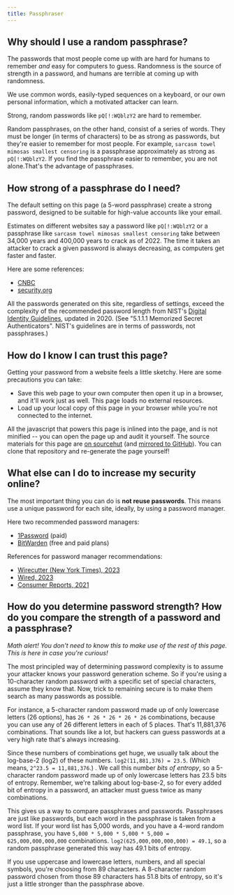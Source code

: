 ```yaml
---
title: Passphraser
---
```

## Why should I use a random passphrase?

The passwords that most people come up with are hard for humans to remember _and_ easy for computers to guess. Randomness is the source of strength in a password, and humans are terrible at coming up with randomness.

We use common words, easily-typed sequences on a keyboard, or our own personal information, which a motivated attacker can learn.

Strong, random passwords like `pQ[!:WQblzY2` are hard to remember.

Random passphrases, on the other hand, consist of a series of words. They must be longer (in terms of characters) to be as strong as passwords, but they're easier to remember for most people. For example, `sarcasm towel mimosas smallest censoring` is a passphrase approximately as strong as `pQ[!:WQblzY2`. If you find the passphrase easier to remember, you are not alone.That's the advantage of passphrases.

## How strong of a passphrase do I need?

The default setting on this page (a 5-word passphrase) create a strong
password, designed to be suitable for high-value accounts like your email.

Estimates on different websites say a password like `pQ[!:WQblzY2` or a
passphrase like `sarcasm towel mimosas smallest censoring` take between 34,000
years and 400,000 years to crack as of 2022. The time it takes an attacker to
crack a given password is always decreasing, as computers get faster and
faster.

Here are some references:

- [CNBC](https://www.cnbc.com/2022/03/20/study-if-your-passwords-are-less-than-8-characters-long-change-them.html)
- [security.org](https://www.security.org/how-secure-is-my-password/)

All the passwords generated on this site, regardless of settings, exceed the
complexity of the recommended password length from NIST's [Digital Identity
Guidelines](https://pages.nist.gov/800-63-3/sp800-63b.html), updated in 2020.
(See "5.1.1.1 Memorized Secret Authenticators". NIST's guidelines are in terms
of passwords, not passphrases.)

## How do I know I can trust this page?

Getting your password from a website feels a little sketchy. Here are some precautions you can take:

- Save this web page to your own computer then open it up in a browser, and it'll work just as well. This page loads no external resources.
- Load up your local copy of this page in your browser while you're not connected to the internet.

All the javascript that powers this page is inlined into the page, and is not minified -- you can open the page up and audit it yourself. The source materials for this page are [on sourcehut](https://git.sr.ht/~mkelly/passphraser) (and [mirrored to GitHub](https://github.com/mjkelly/passphraser>)). You can clone that repository and re-generate the page yourself!

## What else can I do to increase my security online?

The most important thing you can do is **not reuse passwords**. This means use
a unique password for each site, ideally, by using a password
manager.

Here two recommended password managers:
- [1Password](https://1password.com/) (paid)
- [BitWarden](https://bitwarden.com/) (free and paid plans)

References for password manager recommendations:
- [Wirecutter (New York Times), 2023](https://www.nytimes.com/wirecutter/reviews/best-password-managers/)
- [Wired, 2023](https://www.wired.com/story/best-password-managers/)
- [Consumer Reports, 2021](https://www.consumerreports.org/electronics-computers/password-managers/best-password-managers-review-digital-security-privacy-ease-of-use-a7337649384/)

## How do you determine password strength? How do you compare the strength of a password and a passphrase?

_Math alert! You don't need to know this to make use of the rest of this page.
This is here in case you're curious!_

The most principled way of determining password complexity is to assume your attacker knows your password generation scheme. So if you're using a 10-character random password with a specific set of special characters, assume they know that. Now, trick to remaining secure is to make them search as many passwords as possible.

For instance, a 5-character random password made up of only lowercase letters (26 options), has `26 * 26 * 26 * 26 * 26` combinations, because you can use any of 26 different letters in each of 5 places. That's 11,881,376 combinations. That sounds like a lot, but hackers can guess passwords at a very high rate that's always increasing.

Since these numbers of combinations get huge, we usually talk about the log-base-2 (log2) of these numbers. `log2(11,881,376) = 23.5`. (Which means, `2^23.5 = 11,881,376`.) . We call this number _bits of entropy_, so a 5-character random password made up of only lowercase letters has 23.5 bits of entropy. Remember, we're talking about log-base-2, so for every added bit of entropy in a password, an attacker must guess twice as many combinations.

This gives us a way to compare passphrases and passwords. Passphrases are just like passwords, but each word in the passphrase is taken from a word list. If your word list has 5,000 words, and you have a 4-word random passphrase, you have `5,000 * 5,000 * 5,000 * 5,000 = 625,000,000,000,000` combinations. `log2(625,000,000,000,000) = 49.1`, so a random passphrase generated this way has 49.1 bits of entropy.

If you use uppercase and lowercase letters, numbers, and all special symbols, you're choosing from 89 characters. A 8-character random password chosen from those 89 characters has 51.8 bits of entropy, so it's just a little stronger than the passphrase above.
